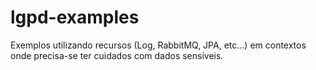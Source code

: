 # lgpd-examples

Exemplos utilizando recursos (Log, RabbitMQ, JPA, etc...) em contextos onde precisa-se ter cuidados com dados sensíveis.